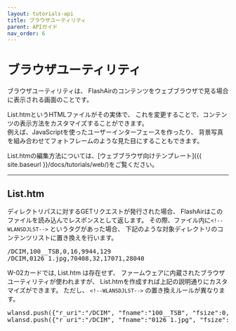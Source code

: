 ```yaml
---
layout: tutorials-api
title: ブラウザユーティリティ
parent: APIガイド
nav_order: 6
---
```


# ブラウザユーティリティ

ブラウザユーティリティは、 FlashAirのコンテンツをウェブブラウザで見る場合に表示される画面のことです。

List.htmというHTMLファイルがその実体で、 これを変更することで、コンテンツの表示方法をカスタマイズすることができます。<br>
例えば、JavaScriptを使ったユーザーインターフェースを作ったり、 背景写真を組み合わせてフォトフレームのような見た目にすることもできます。

List.htmの編集方法については、[ウェブブラウザ向けテンプレート]({{ site.baseurl }}/docs/tutorials/web/)をご覧ください。

---
## List.htm

ディレクトリパスに対するGETリクエストが発行された場合、 FlashAirはこのファイルを読み込んでレスポンスとして返します。
その際、ファイル内に`<!--WLANSDJLST-->` というタグがあった場合、 下記のような対象ディレクトリのコンテンツリストに置き換えを行います。

<pre class="prettyprint nocode">
/DCIM,100__TSB,0,16,9944,129
/DCIM,0126_1.jpg,70408,32,17071,28040
</pre>

<span class="badge label-blue"></span> W-02カードでは, List.htm は存在せず、 ファームウェアに内蔵されたブラウザユーティリティが使われますが、
List.htmを作成すれば上記の説明通りにカスタマイズができます。 ただし、
`<!--WLANSDJLST-->` の置き換えルールが異なります。

<pre class="prettyprint">
wlansd.push({"r_uri":"/DCIM", "fname":"100__TSB", "fsize":0,"attr":16,"fdate":9944,"ftime":129});
wlansd.push({"r_uri":"/DCIM", "fname":"0126_1.jpg", "fsize":70408,"attr":32,"fdate":17071,"ftime":28040});
</pre>